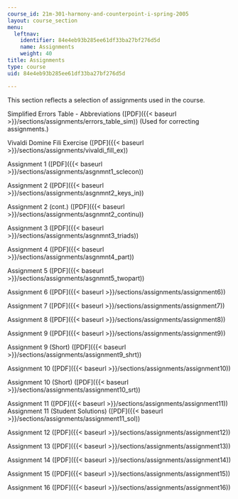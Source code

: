 ```yaml
---
course_id: 21m-301-harmony-and-counterpoint-i-spring-2005
layout: course_section
menu:
  leftnav:
    identifier: 84e4eb93b285ee61df33ba27bf276d5d
    name: Assignments
    weight: 40
title: Assignments
type: course
uid: 84e4eb93b285ee61df33ba27bf276d5d

---
```


This section reflects a selection of assignments used in the course.

Simplified Errors Table - Abbreviations ([PDF]({{< baseurl >}}/sections/assignments/errors_table_sim)) (Used for correcting assignments.)

Vivaldi Domine Fili Exercise ([PDF]({{< baseurl >}}/sections/assignments/vivaldi_fill_ex))

Assignment 1 ([PDF]({{< baseurl >}}/sections/assignments/asgnmnt1_sclecon))

Assignment 2 ([PDF]({{< baseurl >}}/sections/assignments/asgnmnt2_keys_in))

Assignment 2 (cont.) ([PDF]({{< baseurl >}}/sections/assignments/asgnmnt2_continu))

Assignment 3 ([PDF]({{< baseurl >}}/sections/assignments/asgnmnt3_triads))

Assignment 4 ([PDF]({{< baseurl >}}/sections/assignments/asgnmnt4_part))

Assignment 5 ([PDF]({{< baseurl >}}/sections/assignments/asgnmnt5_twopart))

Assignment 6 ([PDF]({{< baseurl >}}/sections/assignments/assignment6))

Assignment 7 ([PDF]({{< baseurl >}}/sections/assignments/assignment7))

Assignment 8 ([PDF]({{< baseurl >}}/sections/assignments/assignment8))

Assignment 9 ([PDF]({{< baseurl >}}/sections/assignments/assignment9))

Assignment 9 (Short) ([PDF]({{< baseurl >}}/sections/assignments/assignment9_shrt))

Assignment 10 ([PDF]({{< baseurl >}}/sections/assignments/assignment10))

Assignment 10 (Short) ([PDF]({{< baseurl >}}/sections/assignments/assignment10_srt))

Assignment 11 ([PDF]({{< baseurl >}}/sections/assignments/assignment11))  
Assignment 11 (Student Solutions) ([PDF]({{< baseurl >}}/sections/assignments/assignment11_sol))

Assignment 12 ([PDF]({{< baseurl >}}/sections/assignments/assignment12))

Assignment 13 ([PDF]({{< baseurl >}}/sections/assignments/assignment13))

Assignment 14 ([PDF]({{< baseurl >}}/sections/assignments/assignment14))

Assignment 15 ([PDF]({{< baseurl >}}/sections/assignments/assignment15))

Assignment 16 ([PDF]({{< baseurl >}}/sections/assignments/assignment16))
